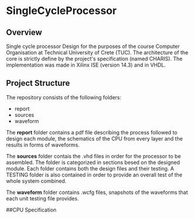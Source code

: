 # SingleCycleProcessor

## Overview
Single cycle processor Design for the purposes of the course Computer Organisation at Technical University of Crete (TUC). 
The architecture of the core is strictly define by the project's specification (named CHARIS). The implementation was made in Xilinx ISE (version 14.3) 
and in VHDL.

## Project Structure
The repository consists of the following folders:
  - report
  - sources
  - waveform

The **report** folder contains a pdf file describing the process followed to design each module, the schematics of the 
CPU from every layer and the results in forms of waveforms.

The **sources** folder contais the .vhd files in order for the processor to be assembled. The folder is categorized in 
sections besed on the designed module. Each folder contains both the design files and their testing. A TESTING folder is
also contained in order to provide an overall test of the whole system combined. 

The **waveform** folder contains .wcfg files, snapshots of the waveforms that each unit testing file provides.

##CPU Specification
